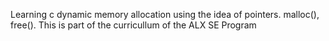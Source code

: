 Learning c dynamic memory allocation using the idea of pointers. malloc(), free(). This is part of the curricullum of the ALX SE Program
